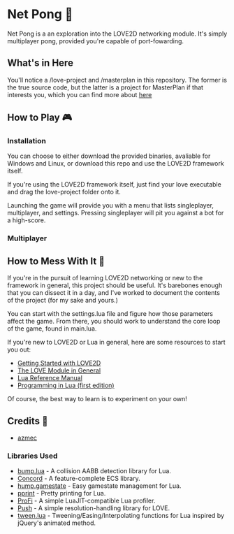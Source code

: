 # Net Pong :space_invader:
Net Pong is a an exploration into the LOVE2D networking module. It's simply multiplayer pong, provided you're capable of port-fowarding.

## What's in Here
You'll notice a /love-project and /masterplan in this repository. The former is the true source code, but the latter is a project for MasterPlan if that interests you, which you can find more about [here](https://solarlune.itch.io/masterplan)

## How to Play :video_game:
### Installation
You can choose to either download the provided binaries, avaliable for Windows and Linux, or download this repo and use the LOVE2D framework itself.

If you're using the LOVE2D framework itself, just find your love executable and drag the love-project folder onto it. 

Launching the game will provide you with a menu that lists singleplayer, multiplayer, and settings. Pressing singleplayer will pit you against a bot for a high-score.

### Multiplayer

## How to Mess With It :wrench:
If you're in the pursuit of learning LOVE2D networking or new to the framework in general, this project should be useful. It's barebones enough that you can dissect it in a day, and I've worked to document the contents of the project (for my sake and yours.)

You can start with the settings.lua file and figure how those parameters affect the game. From there, you should work to understand the core loop of the game, found in main.lua.

If you're new to LOVE2D or Lua in general, here are some resources to start you out:
- [Getting Started with LOVE2D](https://love2d.org/wiki/Getting_Started)
- [The LOVE Module in General](https://love2d.org/wiki/love)
- [Lua Reference Manual](https://www.lua.org/manual/5.4/)
- [Programming in Lua (first edition)](https://www.lua.org/pil/contents.html)

Of course, the best way to learn is to experiment on your own!

## Credits :page_with_curl:
- [azmec](https://github.com/azmec)

### Libraries Used
- [bump.lua](https://github.com/kikito/bump.lua) - A collision AABB detection library for Lua.
- [Concord](https://github.com/Tjakka5/Concord) - A feature-complete ECS library.
- [hump.gamestate](https://hump.readthedocs.io/en/latest/gamestate.html) - Easy gamestate management for Lua.
- [pprint](https://github.com/rosejn/lua-pprint) - Pretty printing for Lua.
- [ProFi](https://gist.github.com/rm-code/383c98a6af04652ed9f39b7ae536bcc5) - A simple LuaJIT-compatible Lua profiler.
- [Push](https://github.com/Ulydev/push) - A simple resolution-handling library for LOVE.
- [tween.lua](https://github.com/kikito/tween.lua) - Tweening/Easing/Interpolating functions for Lua inspired by jQuery's animated method.